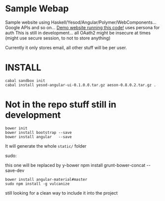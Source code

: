 Sample Webap
============

Sample website using Haskell/Yesod/Angular/Polymer/WebComponents...
  Google APIs and so on... [Demo website running this code!](https://video.kio.sx/) uses persona for auth
     This is still in development... all OAath2 might be insecure at times (might use secure session, to not to store anything)

Currently it only stores email, all other stuff will be per user.

INSTALL
=======

    cabal sandbox init
    cabal install yesod-angular-ui-0.1.0.0.tar.gz aeson-0.8.0.2.tar.gz .


Not in the repo stuff still in development
=========================

    bower init
    bower install bootstrap --save
    bower install angular   --save

It will generate the whole `static/` folder

sudo:

   this one will be replaced by y-bower
    npm install grunt-bower-concat --save-dev

    bower install angular-material#master
    sudo npm install -g vulcanize
still looking for a clean way to include it into the project


